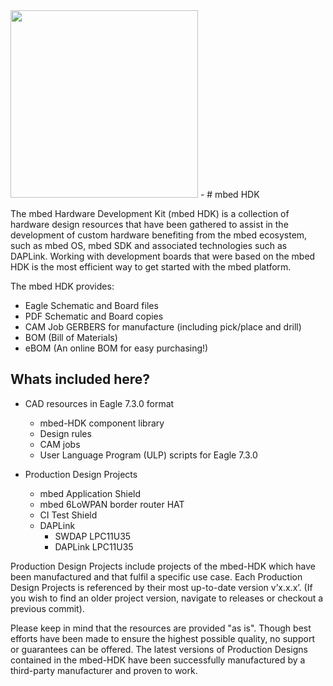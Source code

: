 <img src="https://www.mbed.com/static/img/ARMmbedLogo.svg " width="300" height="" />
-
# mbed HDK

The mbed Hardware Development Kit (mbed HDK) is a collection of hardware design resources that have been gathered to assist in the development of custom hardware benefiting from the mbed ecosystem, such as mbed OS, mbed SDK and associated technologies such as DAPLink. Working with development boards that were based on the mbed HDK is the most efficient way to get started with the mbed platform.

The mbed HDK provides:

* Eagle Schematic and Board files
* PDF Schematic and Board copies
* CAM Job GERBERS for manufacture (including pick/place and drill)
* BOM (Bill of Materials)
* eBOM (An online BOM for easy purchasing!)

## Whats included here?

- CAD resources in Eagle 7.3.0 format
    - mbed-HDK component library
    - Design rules
    - CAM jobs
    - User Language Program (ULP) scripts for Eagle 7.3.0

- Production Design Projects 
    - mbed Application Shield
    - mbed 6LoWPAN border router HAT
    - CI Test Shield
    - DAPLink
       - SWDAP LPC11U35
       - DAPLink LPC11U35

Production Design Projects include projects of the mbed-HDK which have been manufactured and that fulfil a specific use case. Each Production Design Projects is referenced by their most up-to-date version v’x.x.x’. (If you wish to find an older project version, navigate to releases or checkout a previous commit).

Please keep in mind that the resources are provided "as is". Though best efforts have been made to ensure the highest possible quality, no support or guarantees can be offered. The latest versions of Production Designs contained in the mbed-HDK have been successfully manufactured by a third-party manufacturer and proven to work.
